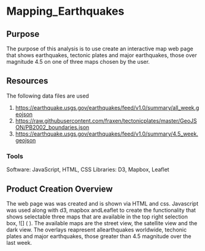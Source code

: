 # Mapping_Earthquakes

## Purpose
The purpose of this analysis is to use create an interactive map web page that shows earthquakes, tectonic plates and major earthquakes, those over magnitude 4.5 on one of three maps chosen by the user.

## Resources
The following data files are used
1. https://earthquake.usgs.gov/earthquakes/feed/v1.0/summary/all_week.geojson
2. https://raw.githubusercontent.com/fraxen/tectonicplates/master/GeoJSON/PB2002_boundaries.json
3. https://earthquake.usgs.gov/earthquakes/feed/v1.0/summary/4.5_week.geojson

### Tools
Software: JavaScript, HTML, CSS
Libraries: D3, Mapbox, Leaflet

## Product Creation Overview
The web page was was created and is shown via HTML and css. Javascript was used along with d3, mapbox andLeaflet to create the functionality that shows selectable three maps that are available in the top right
selection box, ![] (  ). The available maps are the street view, the satellite view and the dark view. The overlays reapresent allearthquakes worldwide, techonic plates and major earthquakes, those greater than 4.5 magnitude over the last week.



